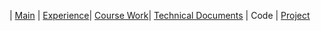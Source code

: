 | [Main](README.md) | [Experience](Experience.md)| [Course Work](Courses.md)| [Technical Documents](Technical.md) | Code | [Project](Project.md)
